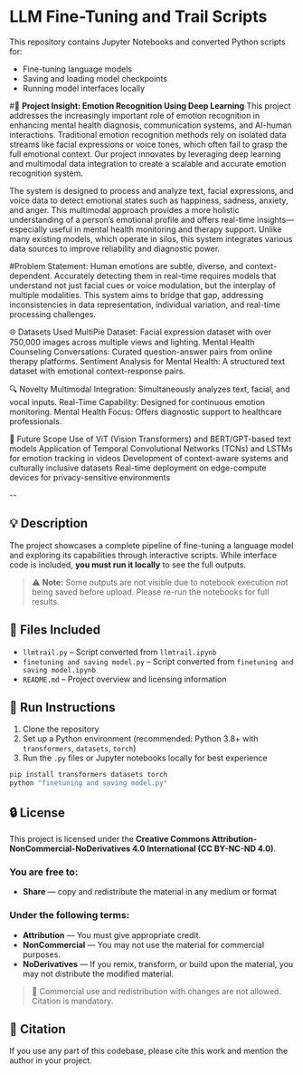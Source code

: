# LLM Fine-Tuning and Trail Scripts

This repository contains Jupyter Notebooks and converted Python scripts for:
- Fine-tuning language models
- Saving and loading model checkpoints
- Running model interfaces locally
  
#🧠 **Project Insight: Emotion Recognition Using Deep Learning**
This project addresses the increasingly important role of emotion recognition in enhancing mental health diagnosis, communication systems, and AI-human interactions. Traditional emotion recognition methods rely on isolated data streams like facial expressions or voice tones, which often fail to grasp the full emotional context. Our project innovates by leveraging deep learning and multimodal data integration to create a scalable and accurate emotion recognition system.

The system is designed to process and analyze text, facial expressions, and voice data to detect emotional states such as happiness, sadness, anxiety, and anger. This multimodal approach provides a more holistic understanding of a person’s emotional profile and offers real-time insights—especially useful in mental health monitoring and therapy support. Unlike many existing models, which operate in silos, this system integrates various data sources to improve reliability and diagnostic power.

#Problem Statement:
Human emotions are subtle, diverse, and context-dependent. Accurately detecting them in real-time requires models that understand not just facial cues or voice modulation, but the interplay of multiple modalities. This system aims to bridge that gap, addressing inconsistencies in data representation, individual variation, and real-time processing challenges.

🌐 Datasets Used
MultiPie Dataset: Facial expression dataset with over 750,000 images across multiple views and lighting.
Mental Health Counseling Conversations: Curated question-answer pairs from online therapy platforms.
Sentiment Analysis for Mental Health: A structured text dataset with emotional context-response pairs.

🔍 Novelty
Multimodal Integration: Simultaneously analyzes text, facial, and vocal inputs.
Real-Time Capability: Designed for continuous emotion monitoring.
Mental Health Focus: Offers diagnostic support to healthcare professionals.

🚀 Future Scope
Use of ViT (Vision Transformers) and BERT/GPT-based text models
Application of Temporal Convolutional Networks (TCNs) and LSTMs for emotion tracking in videos
Development of context-aware systems and culturally inclusive datasets
Real-time deployment on edge-compute devices for privacy-sensitive environments

--
## 💡 Description

The project showcases a complete pipeline of fine-tuning a language model and exploring its capabilities through interactive scripts. While interface code is included, **you must run it locally** to see the full outputs.

> ⚠️ **Note:** Some outputs are not visible due to notebook execution not being saved before upload. Please re-run the notebooks for full results.

## 📁 Files Included

- `llmtrail.py` – Script converted from `llmtrail.ipynb`
- `finetuning and saving model.py` – Script converted from `finetuning and saving model.ipynb`
- `README.md` – Project overview and licensing information

## 🚀 Run Instructions

1. Clone the repository
2. Set up a Python environment (recommended: Python 3.8+ with `transformers`, `datasets`, `torch`)
3. Run the `.py` files or Jupyter notebooks locally for best experience

```bash
pip install transformers datasets torch
python "finetuning and saving model.py"
```

## 🔒 License

This project is licensed under the **Creative Commons Attribution-NonCommercial-NoDerivatives 4.0 International (CC BY-NC-ND 4.0)**.

### You are free to:
- **Share** — copy and redistribute the material in any medium or format

### Under the following terms:
- **Attribution** — You must give appropriate credit.
- **NonCommercial** — You may not use the material for commercial purposes.
- **NoDerivatives** — If you remix, transform, or build upon the material, you may not distribute the modified material.

> 🚫 Commercial use and redistribution with changes are not allowed. Citation is mandatory.

## 🧠 Citation

If you use any part of this codebase, please cite this work and mention the author in your project.
